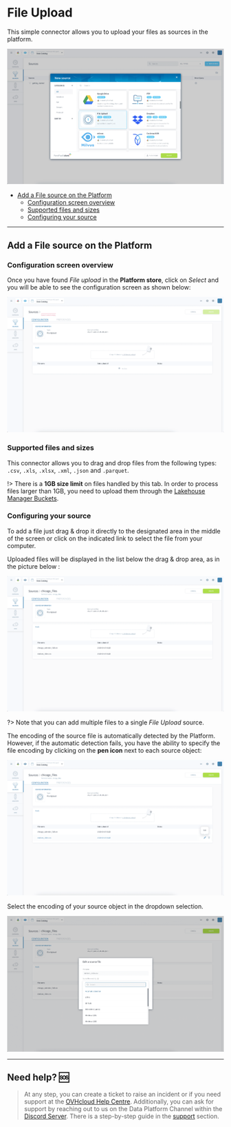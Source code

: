 # File Upload

This simple connector allows you to upload your files as sources in the platform.

![File Upload](picts/file-upload-1.png)


* [Add a File source on the Platform](#add-a-file-source-on-the-platform)
  * [Configuration screen overview](#configuration-screen-overview)
  * [Supported files and sizes](#supported-files-and-sizes)
  * [Configuring your source](#configuring-your-source)

---
## Add a File source on the Platform


### Configuration screen overview

Once you have found *File upload* in the **Platform store**, click on *Select* and you will be able to see the configuration screen as shown below:

![File Upload](picts/file-upload-2.png)


### Supported files and sizes

This connector allows you to drag and drop files from the following types: `.csv`, `.xls`, `.xlsx`, `.xml`, `.json` and `.parquet`.

!> There is a **1GB size limit** on files handled by this tab. In order to process files larger than 1GB, you need to upload them through the [Lakehouse Manager Buckets](/en/product/lakehouse-manager/buckets/index.md).


### Configuring your source

To add a file just drag & drop it directly to the designated area in the middle of the screen or click on the indicated link to select the file from your computer.

Uploaded files will be displayed in the list below the drag & drop area, as in the picture below :

![File Upload](picts/file-upload-3.png)

?> Note that you can add multiple files to a single *File Upload* source.

The encoding of the source file is automatically detected by the Platform. However, if the automatic detection fails, you have the ability to specify the file encoding by clicking on the **pen icon** next to each source object:

![File Upload](picts/file-upload-4.png)

Select the encoding of your source object in the dropdown selection.

![File Upload](picts/file-upload-5.png)


---
##  Need help? 🆘

> At any step, you can create a ticket to raise an incident or if you need support at the [OVHcloud Help Centre](https://help.ovhcloud.com/csm/fr-home?id=csm_index). Additionally, you can ask for support by reaching out to us on the Data Platform Channel within the [Discord Server](https://discord.com/channels/850031577277792286/1163465539981672559). There is a step-by-step guide in the [support](/en/support/index.md) section.